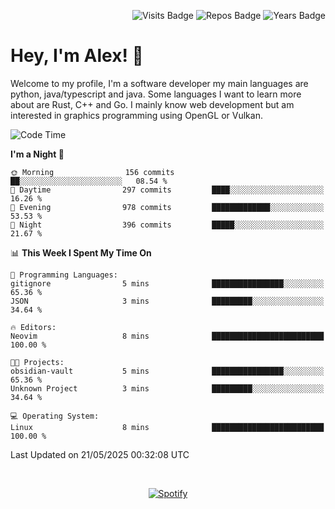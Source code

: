 <p align="right">
  <img src="https://badges.pufler.dev/visits/Alextibtab/Alextibtab" alt="Visits Badge">
  <img src="https://badges.pufler.dev/repos/Alextibtab/" alt="Repos Badge">
  <img src="https://badges.pufler.dev/years/Alextibtab/" alt="Years Badge">
</p>

<h1 align="left">Hey, I'm Alex! 💽 </h1>

Welcome to my profile, I'm a software developer my main languages are python, java/typescript and java. Some languages I want to learn more about are Rust, C++ and Go. I mainly know web development but am interested in graphics programming using OpenGL or Vulkan.

<!--START_SECTION:waka-->
![Code Time](http://img.shields.io/badge/Code%20Time-144%20hrs%2020%20mins-blue)

**I'm a Night 🦉** 

```text
🌞 Morning                156 commits         ██░░░░░░░░░░░░░░░░░░░░░░░   08.54 % 
🌆 Daytime                297 commits         ████░░░░░░░░░░░░░░░░░░░░░   16.26 % 
🌃 Evening                978 commits         █████████████░░░░░░░░░░░░   53.53 % 
🌙 Night                  396 commits         █████░░░░░░░░░░░░░░░░░░░░   21.67 % 
```


📊 **This Week I Spent My Time On** 

```text
💬 Programming Languages: 
gitignore                5 mins              ████████████████░░░░░░░░░   65.36 % 
JSON                     3 mins              █████████░░░░░░░░░░░░░░░░   34.64 % 

🔥 Editors: 
Neovim                   8 mins              █████████████████████████   100.00 % 

🐱‍💻 Projects: 
obsidian-vault           5 mins              ████████████████░░░░░░░░░   65.36 % 
Unknown Project          3 mins              █████████░░░░░░░░░░░░░░░░   34.64 % 

💻 Operating System: 
Linux                    8 mins              █████████████████████████   100.00 % 
```


 Last Updated on 21/05/2025 00:32:08 UTC
<!--END_SECTION:waka-->
&nbsp;<div align="center">
  [![Spotify](https://spotify-now-playing-wine-six.vercel.app/api/spotify?border_color=ffffff)](https://open.spotify.com/user/pmo1v2ejnt42kgp5jar5drtag)
</div>

